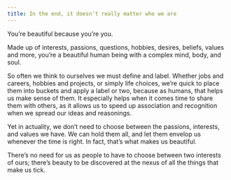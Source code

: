 ```yaml
---
title: In the end, it doesn’t really matter who we are
---
```

You’re beautiful because you’re you.

Made up of interests, passions, questions, hobbies, desires, beliefs, values and more, you’re a beautiful human being with a complex mind, body, and soul.

So often we think to ourselves we must define and label. Whether  jobs and careers, hobbies and projects, or simply life choices, we’re quick to place them into buckets and apply a label or two, because as humans, that helps us make sense of them. It especially helps when it comes time to share them with others, as it allows us to speed up association and recognition when we spread our ideas and reasonings.

Yet in actuality, we don’t need to choose between the passions, interests, and values we have. We can hold them all, and let them envelop us whenever the time is right. In fact, that’s what makes us beautiful.

There’s no need for us as people to have to choose between two interests of ours; there’s beauty to be discovered at the nexus of all the things that make us tick.